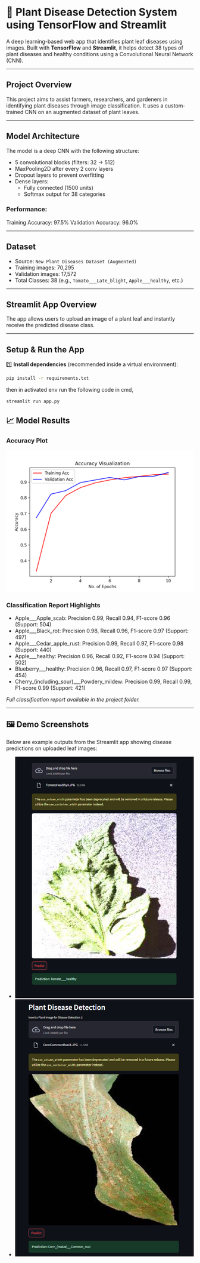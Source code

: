 # 🌿 Plant Disease Detection System using TensorFlow and Streamlit

A deep learning-based web app that identifies plant leaf diseases using images. Built with **TensorFlow** and **Streamlit**, it helps detect 38 types of plant diseases and healthy conditions using a Convolutional Neural Network (CNN).

---

## Project Overview

This project aims to assist farmers, researchers, and gardeners in identifying plant diseases through image classification. It uses a custom-trained CNN on an augmented dataset of plant leaves.

---

## Model Architecture

The model is a deep CNN with the following structure:

- 5 convolutional blocks (filters: 32 → 512)
- MaxPooling2D after every 2 conv layers
- Dropout layers to prevent overfitting
- Dense layers:
  - Fully connected (1500 units)
  - Softmax output for 38 categories

### Performance:
Training Accuracy:    97.5% 
Validation Accuracy: 96.0% 

---

## Dataset

- Source: `New Plant Diseases Dataset (Augmented)`
- Training images: 70,295  
- Validation images: 17,572  
- Total Classes: 38 (e.g., `Tomato___Late_blight`, `Apple___healthy`, etc.)

---

## Streamlit App Overview

The app allows users to upload an image of a plant leaf and instantly receive the predicted disease class.

---

## Setup & Run the App

1️⃣ **Install dependencies** (recommended inside a virtual environment):
```bash
pip install -r requirements.txt
```

then in activated env run the following code in cmd,
```bash
streamlit run app.py
```

## 📈 Model Results

### Accuracy Plot  
![Accuracy Plot](AccuracyPlot/accuracy_plot2.png)

### Classification Report Highlights

- Apple___Apple_scab: Precision 0.99, Recall 0.94, F1-score 0.96 (Support: 504)  
- Apple___Black_rot: Precision 0.98, Recall 0.96, F1-score 0.97 (Support: 497)  
- Apple___Cedar_apple_rust: Precision 0.99, Recall 0.97, F1-score 0.98 (Support: 440)  
- Apple___healthy: Precision 0.96, Recall 0.92, F1-score 0.94 (Support: 502)  
- Blueberry___healthy: Precision 0.96, Recall 0.97, F1-score 0.97 (Support: 454)  
- Cherry_(including_sour)___Powdery_mildew: Precision 0.99, Recall 0.99, F1-score 0.99 (Support: 421)  

*Full classification report available in the project folder.*

---

## 🖼️ Demo Screenshots

Below are example outputs from the Streamlit app showing disease predictions on uploaded leaf images:

- ![Streamlit Output 1](Result_Img/result.PNG)  
- ![Streamlit Output 2](Result_Img/result1.PNG)  

